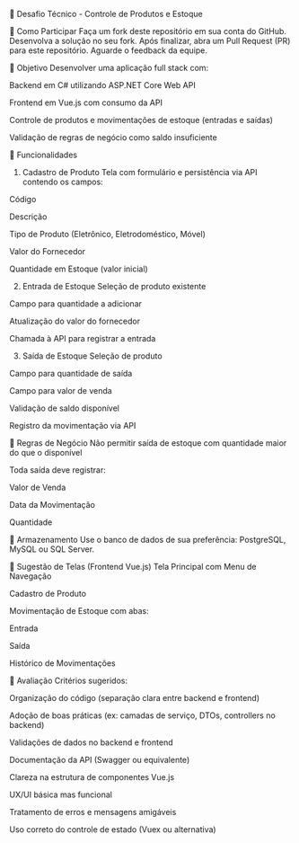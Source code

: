 💼 Desafio Técnico - Controle de Produtos e Estoque

📌 Como Participar
  Faça um fork deste repositório em sua conta do GitHub.
  Desenvolva a solução no seu fork.
  Após finalizar, abra um Pull Request (PR) para este repositório.
  Aguarde o feedback da equipe.

🎯 Objetivo
Desenvolver uma aplicação full stack com:

Backend em C# utilizando ASP.NET Core Web API

Frontend em Vue.js com consumo da API

Controle de produtos e movimentações de estoque (entradas e saídas)

Validação de regras de negócio como saldo insuficiente

🧠 Funcionalidades
1. Cadastro de Produto
Tela com formulário e persistência via API contendo os campos:

Código

Descrição

Tipo de Produto (Eletrônico, Eletrodoméstico, Móvel)

Valor do Fornecedor

Quantidade em Estoque (valor inicial)

2. Entrada de Estoque
Seleção de produto existente

Campo para quantidade a adicionar

Atualização do valor do fornecedor

Chamada à API para registrar a entrada

3. Saída de Estoque
Seleção de produto

Campo para quantidade de saída

Campo para valor de venda

Validação de saldo disponível

Registro da movimentação via API

🧪 Regras de Negócio
Não permitir saída de estoque com quantidade maior do que o disponível

Toda saída deve registrar:

Valor de Venda

Data da Movimentação

Quantidade

💾 Armazenamento
Use o banco de dados de sua preferência: PostgreSQL, MySQL ou SQL Server.

🧰 Sugestão de Telas (Frontend Vue.js)
Tela Principal com Menu de Navegação

Cadastro de Produto

Movimentação de Estoque com abas:

Entrada

Saída

Histórico de Movimentações

📝 Avaliação
Critérios sugeridos:

Organização do código (separação clara entre backend e frontend)

Adoção de boas práticas (ex: camadas de serviço, DTOs, controllers no backend)

Validações de dados no backend e frontend

Documentação da API (Swagger ou equivalente)

Clareza na estrutura de componentes Vue.js

UX/UI básica mas funcional

Tratamento de erros e mensagens amigáveis

Uso correto do controle de estado (Vuex ou alternativa)
